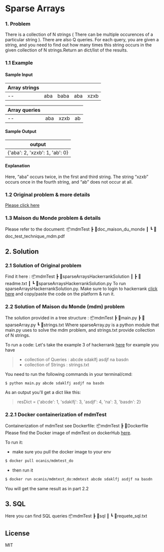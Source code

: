 # Sparse Arrays

### 1. Problem
There is a collection of N strings ( There can be multiple occurences of a particular string ). There are also Q queries. For each query, you are given a string, and you need to find out how many times this string occurs in the given collection of N strings.Return an dict/list of the results. 

### 1.1 Example
#### Sample Input
|Array strings| ||||
|--| ------ | ------ |---|--|
|--|aba|baba|aba|xzxb|

|Array queries| |||
|--| ------ | ------ |---|
|--|aba| xzxb | ab |
#### Sample Output
|output|
|--|
|{'aba': 2, 'xzxb': 1, 'ab': 0}|
#### Explanation
Here, “aba” occurs twice, in the first and third string. The string “xzxb” occurs once in the fourth string, and “ab” does not occur at all.

### 1.2 Original problem & more details 
[Please click here](https://www.hackerrank.com/challenges/sparse-arrays/problem)
### 1.3 Maison du Monde problem & details
Please refer to the document:
📦mdmTest
  ┣ 📂doc_maison_du_monde
 ┃ ┗ 📜doc_test_technique_mdm.pdf

## 2. Solution 
### 2.1 Solution of Original problem
Find it here :
📦mdmTest
 ┣ 📂sparseArraysHackerrankSolution
 ┃ ┣ 📜readme.txt
 ┃ ┗ 📜sparseArraysHackerrankSolution.py
To run sparseArraysHackerrankSolution.py. Make sure to login to hackerrank [click here](https://www.hackerrank.com/challenges/sparse-arrays/problem) and copy/paste the code on the platform & run it.

### 2.2 Solution of Maison du Monde (mdm) problem
The solution provided in a tree structure :
📦mdmTest
 ┣ 📜main.py
 ┣ 📜sparseArray.py
 ┗ 📜strings.txt
Where sparseArray.py is a python module that main.py uses to solve the mdm problem, and strings.txt provide collection of N strings.

To run a code:
Let's take the example 3 of hackerrank [here](https://www.hackerrank.com/challenges/sparse-arrays/problem) for example you have 
>* collection of Queries : abcde  sdaklfj  asdjf  na  basdn
>* collection of Strings : strings.txt

You need to run the following commands in your terminal/cmd:
```sh
$ python main.py abcde sdaklfj asdjf na basdn
```
As an output you'll get a dict like this:
> resDict =  {'abcde': 1, 'sdaklfj': 3, 'asdjf': 4, 'na': 3, 'basdn': 2}
### 2.2.1 Docker containerization of mdmTest
Containerization of mdmTest see Dockerfile:
📦mdmTest
 ┣ 📜Dockerfile
Please find the Docker image of mdmTest on dockerHub [here](https://hub.docker.com/r/ocanis/mdmtest_do).

To run it:
* make sure you pull the docker image to your env
```sh
$ docker pull ocanis/mdmtest_do
```
* then run it
```sh
$ docker run ocanis/mdmtest_do:mdmtest abcde sdaklfj asdjf na basdn
```
You will get the same result as in part 2.2
## 3. SQL
Here you can find SQL queries 
📦mdmTest
┣ 📂sql
 ┃ ┗ 📜requete_sql.txt


License
----

MIT
